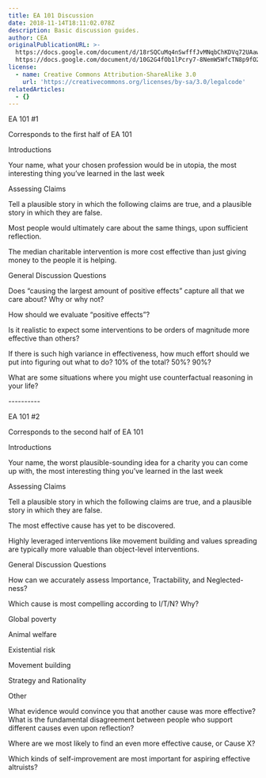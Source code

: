 ```yaml
---
title: EA 101 Discussion
date: 2018-11-14T18:11:02.078Z
description: Basic discussion guides.
author: CEA
originalPublicationURL: >-
  https://docs.google.com/document/d/18rSQCuMq4nSwfffJvMNqbChKDVq72UAawNT_wFALoPU/edit
  https://docs.google.com/document/d/10G2G4fOb1lPcry7-8NemW5WfcTN8p9fO2RrH9CyAVp0/edit
license:
  - name: Creative Commons Attribution-ShareAlike 3.0
    url: 'https://creativecommons.org/licenses/by-sa/3.0/legalcode'
relatedArticles:
  - {}
---
```

EA 101 #1

Corresponds to the first half of EA 101

Introductions

Your name, what your chosen profession would be in utopia, the most interesting thing you’ve learned in the last week

Assessing Claims

Tell a plausible story in which the following claims are true, and a plausible story in which they are false.



Most people would ultimately care about the same things, upon sufficient reflection.



The median charitable intervention is more cost effective than just giving money to the people it is helping.

General Discussion Questions

Does “causing the largest amount of positive effects” capture all that we care about? Why or why not?



How should we evaluate “positive effects”?



Is it realistic to expect some interventions to be orders of magnitude more effective than others? 



If there is such high variance in effectiveness, how much effort should we put into figuring out what to do? 10% of the total? 50%? 90%?



What are some situations where you might use counterfactual reasoning in your life?

\----------



EA 101 #2

Corresponds to the second half of EA 101

Introductions

Your name, the worst plausible-sounding idea for a charity you can come up with, the most interesting thing you’ve learned in the last week

Assessing Claims

Tell a plausible story in which the following claims are true, and a plausible story in which they are false.



The most effective cause has yet to be discovered.



Highly leveraged interventions like movement building and values spreading are typically more valuable than object-level interventions.

General Discussion Questions



How can we accurately assess Importance, Tractability, and Neglected-ness?



Which cause is most compelling according to I/T/N? Why?

Global poverty

Animal welfare

Existential risk

Movement building

Strategy and Rationality

Other



What evidence would convince you that another cause was more effective? What is the fundamental disagreement between people who support different causes even upon reflection?



Where are we most likely to find an even more effective cause, or Cause X?



Which kinds of self-improvement are most important for aspiring effective altruists?
